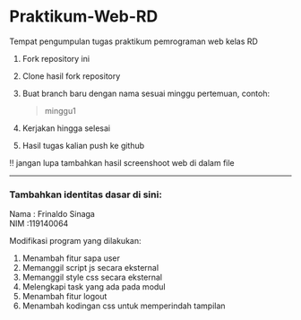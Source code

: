 # Praktikum-Web-RD

Tempat pengumpulan tugas praktikum pemrograman web kelas RD

1. Fork repository ini 
2. Clone hasil fork repository
3. Buat branch baru dengan nama sesuai minggu pertemuan, contoh:
    > minggu1
 
4. Kerjakan hingga selesai
5. Hasil tugas kalian push ke github

:bangbang:
jangan lupa tambahkan hasil screenshoot web di dalam file

<hr>

### Tambahkan identitas dasar di sini: 

Nama  : Frinaldo Sinaga
<br>
NIM   :119140064

Modifikasi program yang dilakukan:
1. Menambah fitur sapa user
2. Memanggil script js secara eksternal
3. Memanggil style css secara eksternal
4. Melengkapi task yang ada pada modul
5. Menambah fitur logout
6. Menambah kodingan css untuk memperindah tampilan
